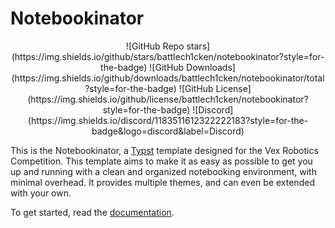 # Notebookinator

<div align="center">
    ![GitHub Repo stars](https://img.shields.io/github/stars/battlech1cken/notebookinator?style=for-the-badge)
    ![GitHub Downloads](https://img.shields.io/github/downloads/battlech1cken/notebookinator/total?style=for-the-badge)
    ![GitHub License](https://img.shields.io/github/license/battlech1cken/notebookinator?style=for-the-badge)
    ![Discord](https://img.shields.io/discord/1183511612322222183?style=for-the-badge&logo=discord&label=Discord)
</div>

This is the Notebookinator, a [Typst](https://github.com/typst/typst) template designed for the Vex Robotics Competition. This template aims to make it as easy as possible to get you up and running with a clean and organized notebooking environment, with minimal overhead. It provides multiple themes, and can even be extended with your own.

To get started, read the [documentation](./docs.pdf).
